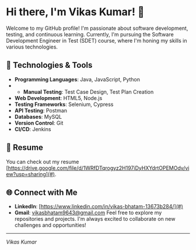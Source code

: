 # Hi there, I'm Vikas Kumar! 👋

Welcome to my GitHub profile! I'm passionate about software development, testing, and continuous learning. Currently, I'm pursuing the Software Development Engineer in Test (SDET) course, where I'm honing my skills in various technologies.

## 🔧 Technologies & Tools
- **Programming Languages**: Java, JavaScript, Python
- - **Manual Testing**: Test Case Design, Test Plan Creation
- **Web Development**: HTML5, Node.js
- **Testing Frameworks**: Selenium, Cypress
- **API Testing**: Postman
- **Databases**: MySQL
- **Version Control**: Git
- **CI/CD**: Jenkins

## 📄 Resume
You can check out my resume [https://drive.google.com/file/d/1WRfDTqrogyz2H197iDyHXYdrtOPEMOdv/view?usp=sharing](#).

## 🌐 Connect with Me
- **LinkedIn**: [https://www.linkedin.com/in/vikas-bhatam-13673b284/](#)
- **Gmail**: [vikasbhatam9643@gmail.com](#)
Feel free to explore my repositories and projects. I'm always excited to collaborate on new challenges and opportunities!

---
_Vikas Kumar_

